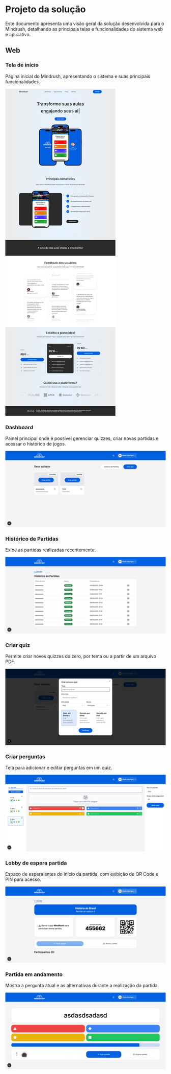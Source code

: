 # Projeto da solução

Este documento apresenta uma visão geral da solução desenvolvida para o Mindrush, detalhando as principais telas e funcionalidades do sistema web e aplicativo.

## Web

### Tela de início
Página inicial do Mindrush, apresentando o sistema e suas principais funcionalidades.

![Tela de início da web](assets/telas/web-landing-page.png "Tela de início da web")

### Dashboard 
Painel principal onde é possível gerenciar quizzes, criar novas partidas e acessar o histórico de jogos.

![Tela de dashboard web](assets/telas/web-home.png "Dashboard web")

### Histórico de Partidas
Exibe as partidas realizadas recentemente.

![Tela de histórico de partidas](assets/telas/web-historico-partidas.png "Histórico de partidas web")

### Criar quiz
Permite criar novos quizzes do zero, por tema ou a partir de um arquivo PDF.

![Tela de criação de quizzes](assets/telas/web-modal-criar-quiz.png "Modal criar quiz")

### Criar perguntas
Tela para adicionar e editar perguntas em um quiz.

![Tela de criação de perguntas](assets/telas/web-criar-pergunta.png "Criar pergunta")

### Lobby de espera partida
Espaço de espera antes do início da partida, com exibição de QR Code e PIN para acesso.

![Tela de lobby de espera da partida](assets/telas/web-lobby-partida.png "Espera da partida")

### Partida em andamento
Mostra a pergunta atual e as alternativas durante a realização da partida.

![Tela de partida em andamento](assets/telas/web-partida.png)


